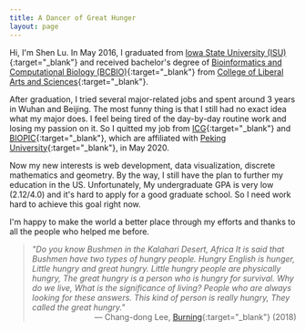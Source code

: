 ```yaml
---
title: A Dancer of Great Hunger
layout: page
---
```


Hi, I'm Shen Lu. In May 2016, I graduated from [Iowa State University (ISU)](https://www.iastate.edu/){:target="_blank"} and received bachelor's degree of [Bioinformatics and Computational Biology (BCBIO)](https://catalog.iastate.edu/azcourses/bcbio/){:target="_blank"} from [College of Liberal Arts and Sciences](https://las.iastate.edu/){:target="_blank"}. 

After graduation, I tried several major-related jobs and spent around 3 years in Wuhan and Beijing. The most funny thing is that I still had no exact idea what my major does. I feel being tired of the day-by-day routine work and losing my passion on it. So I quitted my job from [ICG](https://icg.pku.edu.cn/en/){:target="_blank"} and [BIOPIC](https://biopic.pku.edu.cn/english/){:target="_blank"}, which are affiliated with [Peking University](http://english.pku.edu.cn/){:target="_blank"}, in May 2020. 

Now my new interests is web development, data visualization, discrete mathematics and geometry. By the way, I still have the plan to further my education in the US. Unfortunately, My undergraduate GPA is very low (2.12/4.0) and it's hard to apply for a good graduate school. So I need work hard to achieve this goal right now. 

I'm happy to make the world a better place through my efforts and thanks to all the people who helped me before.

>*"Do you know Bushmen in the Kalahari Desert, Africa It is said that Bushmen have two types of hungry people. Hungry English is hunger, Little hungry and great hungry. Little hungry people are physically hungry, The great hungry is a person who is hungry for survival. Why do we live, What is the significance of living? People who are always looking for these answers. This kind of person is really hungry, They called the great hungry."*
<span style="text-align: right; width:100%; display: block;">—  Chang-dong Lee, [Burning](https://www.imdb.com/title/tt7282468/?ref_=rvi_tt){:target="_blank"} (2018)</span>